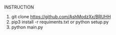 INSTRUCTION
1. git clone https://github.com/AshModzXx/BRUHH
3. pip3 install -r requiments.txt or python setup.py
4. python main.py
